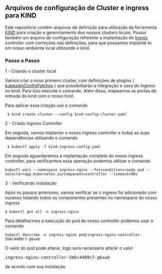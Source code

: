 ## Arquivos de configuração de Cluster e ingress para KIND 

Este repositório contém arquivos de definição para utilização da ferramenta [KIND](https://kind.sigs.k8s.io/) para criação e gerenciamento dos nossos clusters locais. Possui também um arquivo de configuração referente a implantação do [Ingres](https://kind.sigs.k8s.io/docs/user/ingress/#ingress-nginx) controller com correções nas definições, para que possamos implantá-lo em nosso ambiente local utilizando o kind. 

### Passo a Passo

1 - Criando o cluster local

Vamos criar o noso primeiro cluster, com definições de plugins ( [kubeadmConfigPatches](https://kind.sigs.k8s.io/docs/user/configuration/) ) que possibilitarão a integração e usso do Ingress no kind. Para isso execute o comando. Além disso, mapeamos as portas de entrada do kind com o nosso host.

Para aplicar essa criação use o comando

```
 $ kind create cluster --config kind-config-cluster.yaml
```

2 - Criado ingress Controller

Em seguida, vamos implantar o nosso ingress controller e todas as suas dependências utilizando o comando

```
 $ kubectl apply -f kind-ingress-config.yaml
```

Em seguida aguardaremos a implantação completa do nosos ingress controller, para verificarmos essa operação podemos utilizar o comando

```
kubectl wait --namespace ingress-nginx --for=condition=ready pod --selector=app.kubernetes.io/component=controller --timeout=90s
```

3 - Verificando instalação 

Após os passos anteriores, vamos verificar se o ingress foi adicionado com sucesso listando todos os componentes presentes no namespace do nosso ingress

```
$ kubectl get all -n ingress-nginx 
```

Para detalharmos a execução do pod do nosso controller podemos usar o comando 

```
kubectl describe -n ingress-nginx pod/ingress-nginx-controller-5b8c4489c7-g6xwb
```

O valor do pod pode alterar, logo será necessário alterár o valor <pre>ingress-nginx-controller-5b8c4489c7-g6xwb</pre> de acordo com sua instalação. 




